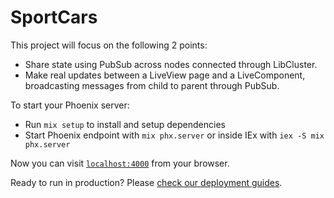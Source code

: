 # SportCars
This project will focus on the following 2 points:
* Share state using PubSub across nodes connected through LibCluster. 
* Make real updates between a LiveView page and a LiveComponent, broadcasting messages from child to parent through PubSub.


To start your Phoenix server:

  * Run `mix setup` to install and setup dependencies
  * Start Phoenix endpoint with `mix phx.server` or inside IEx with `iex -S mix phx.server`

Now you can visit [`localhost:4000`](http://localhost:4000) from your browser.

Ready to run in production? Please [check our deployment guides](https://hexdocs.pm/phoenix/deployment.html).
